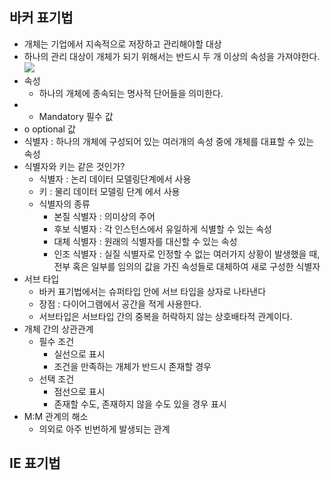 ## 바커 표기법
- 개체는 기업에서 지속적으로 저장하고 관리해야할 대상
- 하나의 관리 대상이 개체가 되기 위해서는 반드시 두 개 이상의 속성을 가져야한다.
![](https://i.imgur.com/DkIbCdH.png)
- 속성
	- 하나의 개체에 종속되는 명사적 단어들을 의미한다.
- * Mandatory 필수 값
- o optional 값
- 식별자 : 하나의 개체에 구성되어 있는 여러개의 속성 중에 개체를 대표할 수 있는 속성
- 식별자와 키는 같은 것인가?
	- 식별자 : 논리 데이터 모델링단계에서 사용
	- 키 : 물리 데이터 모델링 단계 에서 사용
	- 식별자의 종류
		- 본질 식별자 : 의미상의 주어 
		- 후보 식별자 : 각 인스턴스에서 유일하게 식별할 수 있는 속성
		- 대체 식별자 : 원래의 식별자를 대신할 수 있는 속성
		- 인조 식별자 : 실질 식별자로 인정할 수 없는 여러가지 상황이 발생했을 때, 전부 혹은 일부를 임의의 값을 가진 속성들로 대체하여 새로 구성한 식별자
- 서브 타입
	- 바커 표기법에서는 슈퍼타입 안에 서브 타입을 상자로 나타낸다
	- 장점 : 다이어그램에서 공간을 적게 사용한다.
	- 서브타입은 서브타입 간의 중복을 허락하지 않는 상호배타적 관계이다.
- 개체 간의 상관관계
	- 필수 조건
		- 실선으로 표시
		- 조건을 만족하는 개체가 반드시 존재할 경우
	- 선택 조건
		- 점선으로 표시
		- 존재할 수도, 존재하지 않을 수도 있을 경우 표시
- M:M 관계의 해소
	- 의외로 아주 빈번하게 발생되는 관계




## IE 표기법
